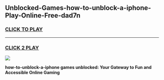 
## Unblocked-Games-how-to-unblock-a-iphone-Play-Online-Free-dad7n
<h3>
<a href="https://premium76.site?title=how-to-unblock-a-iphone&ref=26A">CLICK TO PLAY</a></h3>
<hr>

<h3>
<a href="https://premium76.site?title=how-to-unblock-a-iphone&ref=26A">CLICK 2 PLAY</a>
  
</h3>

<a href="https://premium76.site?title=how-to-unblock-a-iphone&ref=26A"><img src="https://clearcache.store/games.png"></a>


**how-to-unblock-a-iphone games unblocked: Your Gateway to Fun and Accessible Online Gaming**
